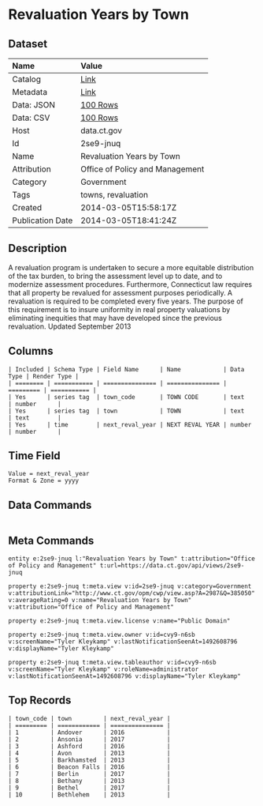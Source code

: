 # Revaluation Years by Town

## Dataset

| Name | Value |
| :--- | :---- |
| Catalog | [Link](https://catalog.data.gov/dataset/revaluation-years-by-town) |
| Metadata | [Link](https://data.ct.gov/api/views/2se9-jnuq) |
| Data: JSON | [100 Rows](https://data.ct.gov/api/views/2se9-jnuq/rows.json?max_rows=100) |
| Data: CSV | [100 Rows](https://data.ct.gov/api/views/2se9-jnuq/rows.csv?max_rows=100) |
| Host | data.ct.gov |
| Id | 2se9-jnuq |
| Name | Revaluation Years by Town |
| Attribution | Office of Policy and Management |
| Category | Government |
| Tags | towns, revaluation |
| Created | 2014-03-05T15:58:17Z |
| Publication Date | 2014-03-05T18:41:24Z |

## Description

A revaluation program is undertaken to secure a more equitable distribution of the tax burden, to bring the assessment level up to date, and to modernize assessment procedures. Furthermore, Connecticut law requires that all property be revalued for assessment purposes periodically. A revaluation is required to be completed every five years. The purpose of this requirement is to insure uniformity in real property valuations by eliminating inequities that may have developed since the previous revaluation. Updated September 2013

## Columns

```ls
| Included | Schema Type | Field Name      | Name            | Data Type | Render Type |
| ======== | =========== | =============== | =============== | ========= | =========== |
| Yes      | series tag  | town_code       | TOWN CODE       | text      | number      |
| Yes      | series tag  | town            | TOWN            | text      | text        |
| Yes      | time        | next_reval_year | NEXT REVAL YEAR | number    | number      |
```

## Time Field

```ls
Value = next_reval_year
Format & Zone = yyyy
```

## Data Commands

```ls
```

## Meta Commands

```ls
entity e:2se9-jnuq l:"Revaluation Years by Town" t:attribution="Office of Policy and Management" t:url=https://data.ct.gov/api/views/2se9-jnuq

property e:2se9-jnuq t:meta.view v:id=2se9-jnuq v:category=Government v:attributionLink="http://www.ct.gov/opm/cwp/view.asp?A=2987&Q=385050" v:averageRating=0 v:name="Revaluation Years by Town" v:attribution="Office of Policy and Management"

property e:2se9-jnuq t:meta.view.license v:name="Public Domain"

property e:2se9-jnuq t:meta.view.owner v:id=cvy9-n6sb v:screenName="Tyler Kleykamp" v:lastNotificationSeenAt=1492608796 v:displayName="Tyler Kleykamp"

property e:2se9-jnuq t:meta.view.tableauthor v:id=cvy9-n6sb v:screenName="Tyler Kleykamp" v:roleName=administrator v:lastNotificationSeenAt=1492608796 v:displayName="Tyler Kleykamp"
```

## Top Records

```ls
| town_code | town         | next_reval_year | 
| ========= | ============ | =============== | 
| 1         | Andover      | 2016            | 
| 2         | Ansonia      | 2017            | 
| 3         | Ashford      | 2016            | 
| 4         | Avon         | 2013            | 
| 5         | Barkhamsted  | 2013            | 
| 6         | Beacon Falls | 2016            | 
| 7         | Berlin       | 2017            | 
| 8         | Bethany      | 2013            | 
| 9         | Bethel       | 2017            | 
| 10        | Bethlehem    | 2013            | 
```